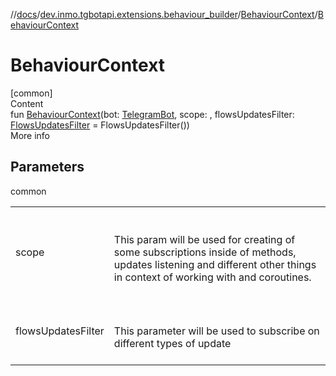 //[docs](../../../index.md)/[dev.inmo.tgbotapi.extensions.behaviour_builder](../index.md)/[BehaviourContext](index.md)/[BehaviourContext](-behaviour-context.md)



# BehaviourContext  
[common]  
Content  
fun [BehaviourContext](-behaviour-context.md)(bot: [TelegramBot](../../dev.inmo.tgbotapi.bot/index.md#%5Bdev.inmo.tgbotapi.bot%2FTelegramBot%2F%2F%2FPointingToDeclaration%2F%5D%2FClasslikes%2F625018081), scope: , flowsUpdatesFilter: [FlowsUpdatesFilter](../../dev.inmo.tgbotapi.updateshandlers/-flows-updates-filter/index.md) = FlowsUpdatesFilter())  
More info  


## Parameters  
  
common  
  
| | |
|---|---|
| <a name="dev.inmo.tgbotapi.extensions.behaviour_builder/BehaviourContext/BehaviourContext/#dev.inmo.tgbotapi.bot.RequestsExecutor#kotlinx.coroutines.CoroutineScope#dev.inmo.tgbotapi.updateshandlers.FlowsUpdatesFilter/PointingToDeclaration/"></a>scope| <a name="dev.inmo.tgbotapi.extensions.behaviour_builder/BehaviourContext/BehaviourContext/#dev.inmo.tgbotapi.bot.RequestsExecutor#kotlinx.coroutines.CoroutineScope#dev.inmo.tgbotapi.updateshandlers.FlowsUpdatesFilter/PointingToDeclaration/"></a><br><br>This param will be used for creating of some subscriptions inside of methods, updates listening and different other things in context of working with  and coroutines.<br><br>|
| <a name="dev.inmo.tgbotapi.extensions.behaviour_builder/BehaviourContext/BehaviourContext/#dev.inmo.tgbotapi.bot.RequestsExecutor#kotlinx.coroutines.CoroutineScope#dev.inmo.tgbotapi.updateshandlers.FlowsUpdatesFilter/PointingToDeclaration/"></a>flowsUpdatesFilter| <a name="dev.inmo.tgbotapi.extensions.behaviour_builder/BehaviourContext/BehaviourContext/#dev.inmo.tgbotapi.bot.RequestsExecutor#kotlinx.coroutines.CoroutineScope#dev.inmo.tgbotapi.updateshandlers.FlowsUpdatesFilter/PointingToDeclaration/"></a><br><br>This parameter will be used to subscribe on different types of update<br><br>|
  
  




